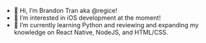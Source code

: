 - 👋 Hi, I’m Brandon Tran aka @regice!
- 👀 I’m interested in iOS development at the moment!
- 🌱 I’m currently learning Python and reviewing and expanding my knowledge on React Native, NodeJS, and HTML/CSS.

<!---
regice/regice is a ✨ special ✨ repository because its `README.md` (this file) appears on your GitHub profile.
You can click the Preview link to take a look at your changes.
--->
